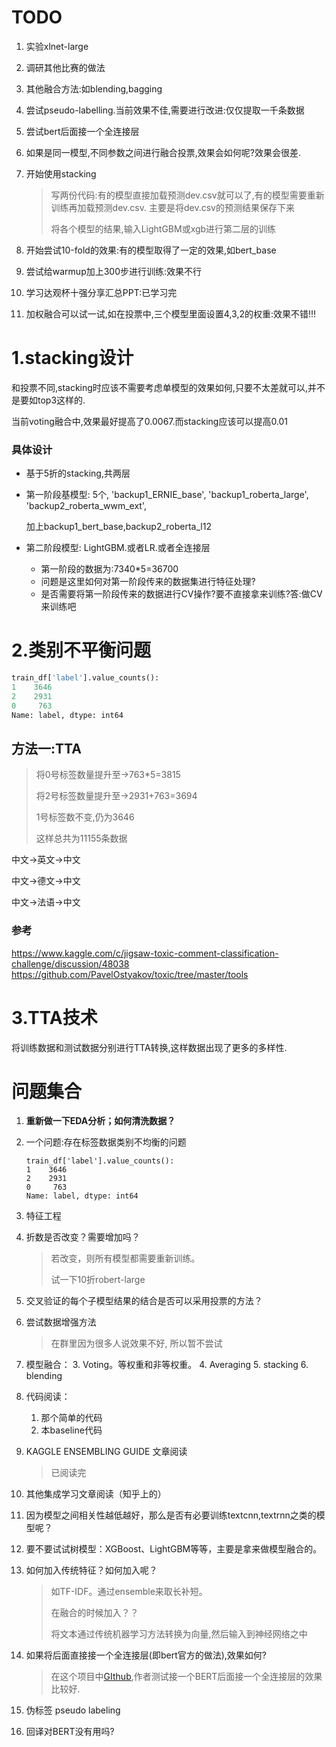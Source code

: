 # TODO

1. 实验xlnet-large

2. 调研其他比赛的做法

3. 其他融合方法:如blending,bagging

4. 尝试pseudo-labelling.当前效果不佳,需要进行改进:仅仅提取一千条数据

5. 尝试bert后面接一个全连接层

6. 如果是同一模型,不同参数之间进行融合投票,效果会如何呢?效果会很差.

7. 开始使用stacking

   > 写两份代码:有的模型直接加载预测dev.csv就可以了,有的模型需要重新训练再加载预测dev.csv. 主要是将dev.csv的预测结果保存下来
   >
   > 将各个模型的结果,输入LightGBM或xgb进行第二层的训练

   

8. 开始尝试10-fold的效果:有的模型取得了一定的效果,如bert_base

9. 尝试给warmup加上300步进行训练:效果不行

10. 学习达观杯十强分享汇总PPT:已学习完

11. 加权融合可以试一试,如在投票中,三个模型里面设置4,3,2的权重:效果不错!!!



# 1.stacking设计

和投票不同,stacking时应该不需要考虑单模型的效果如何,只要不太差就可以,并不是要如top3这样的.

当前voting融合中,效果最好提高了0.0067.而stacking应该可以提高0.01

### 具体设计

- 基于5折的stacking,共两层

- 第一阶段基模型: 5个, 'backup1_ERNIE_base', 'backup1_roberta_large', 'backup2_roberta_wwm_ext',

  加上backup1_bert_base,backup2_roberta_l12

- 第二阶段模型: LightGBM.或者LR.或者全连接层

  - 第一阶段的数据为:7340*5=36700
  - 问题是这里如何对第一阶段传来的数据集进行特征处理?
  - 是否需要将第一阶段传来的数据进行CV操作?要不直接拿来训练?答:做CV来训练吧



# 2.类别不平衡问题

```python
train_df['label'].value_counts():
1    3646
2    2931
0     763
Name: label, dtype: int64
```

## 方法一:TTA

> 将0号标签数量提升至->763*5=3815
>
> 将2号标签数量提升至->2931+763=3694
>
> 1号标签数不变,仍为3646
>
> 这样总共为11155条数据

中文->英文->中文

中文->德文->中文

中文->法语->中文

### 参考

https://www.kaggle.com/c/jigsaw-toxic-comment-classification-challenge/discussion/48038
https://github.com/PavelOstyakov/toxic/tree/master/tools



# 3.TTA技术

将训练数据和测试数据分别进行TTA转换,这样数据出现了更多的多样性.







# 问题集合

1. **重新做一下EDA分析；如何清洗数据？**

2. 一个问题:存在标签数据类别不均衡的问题

   ```
   train_df['label'].value_counts():
   1    3646
   2    2931
   0     763
   Name: label, dtype: int64
   ```

3. 特征工程

4. 折数是否改变？需要增加吗？

   > 若改变，则所有模型都需要重新训练。
   >
   > 试一下10折robert-large

5. 交叉验证的每个子模型结果的结合是否可以采用投票的方法？

6. 尝试数据增强方法

   > 在群里因为很多人说效果不好, 所以暂不尝试

7. 模型融合：
   3. Voting。等权重和非等权重。
   4. Averaging
   5. stacking
   6. blending

8. 代码阅读：
   1. 那个简单的代码
   2. 本baseline代码

9. KAGGLE ENSEMBLING GUIDE 文章阅读

   > 已阅读完

10. 其他集成学习文章阅读（知乎上的）

11. 因为模型之间相关性越低越好，那么是否有必要训练textcnn,textrnn之类的模型呢？

12. 要不要试试树模型：XGBoost、LightGBM等等，主要是拿来做模型融合的。

13. 如何加入传统特征？如何加入呢？

    > 如TF-IDF。通过ensemble来取长补短。
    >
    > 在融合的时候加入？？
    >
    > 将文本通过传统机器学习方法转换为向量,然后输入到神经网络之中

14. 如果将后面直接接一个全连接层(即bert官方的做法),效果如何?

    > 在这个项目中[GIthub](https://github.com/649453932/Bert-Chinese-Text-Classification-Pytorch),作者测试接一个BERT后面接一个全连接层的效果比较好.

15. 伪标签 pseudo labeling

16. 回译对BERT没有用吗?
